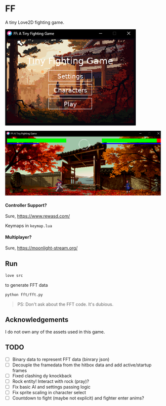 # FF

A tiny Love2D fighting game.

![alt text](.github/image_menu.png)

![alt text](.github/image_game.png)

#### Controller Support?

Sure, https://www.rewasd.com/

Keymaps in `keymap.lua`

#### Multiplayer?

Sure, https://moonlight-stream.org/

## Run

```sh
love src
```

to generate FFT data

```sh
python fft/fft.py
```

> PS: Don't ask about the FFT code. It's dubious.

## Acknowledgements

I do not own any of the assets used in this game.

## TODO

- [ ] Binary data to represent FFT data (binrary json)
- [ ] Decouple the framedata from the hitbox data and add active/startup frames
- [ ] Fixed clashing dy knockback
- [ ] Rock entity! Interact with rock (pray)?
- [ ] Fix basic AI and settings passing logic
- [ ] Fix sprite scaling in character select
- [ ] Countdown to fight (maybe not explicit) and fighter enter anims?
